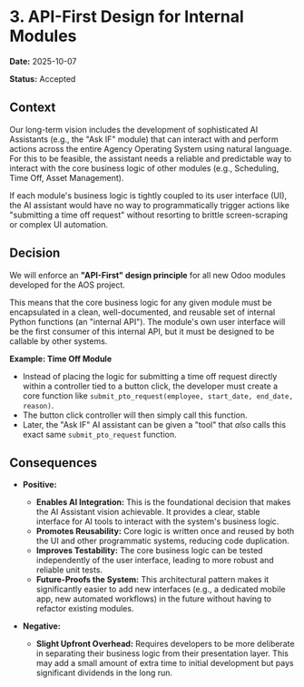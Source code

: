 # 3. API-First Design for Internal Modules

**Date:** 2025-10-07

**Status:** Accepted

## Context

Our long-term vision includes the development of sophisticated AI Assistants (e.g., the "Ask IF" module) that can interact with and perform actions across the entire Agency Operating System using natural language. For this to be feasible, the assistant needs a reliable and predictable way to interact with the core business logic of other modules (e.g., Scheduling, Time Off, Asset Management).

If each module's business logic is tightly coupled to its user interface (UI), the AI assistant would have no way to programmatically trigger actions like "submitting a time off request" without resorting to brittle screen-scraping or complex UI automation.

## Decision

We will enforce an **"API-First" design principle** for all new Odoo modules developed for the AOS project.

This means that the core business logic for any given module must be encapsulated in a clean, well-documented, and reusable set of internal Python functions (an "internal API"). The module's own user interface will be the first consumer of this internal API, but it must be designed to be callable by other systems.

**Example: Time Off Module**
-   Instead of placing the logic for submitting a time off request directly within a controller tied to a button click, the developer must create a core function like `submit_pto_request(employee, start_date, end_date, reason)`.
-   The button click controller will then simply call this function.
-   Later, the "Ask IF" AI assistant can be given a "tool" that *also* calls this exact same `submit_pto_request` function.

## Consequences

-   **Positive:**
    -   **Enables AI Integration:** This is the foundational decision that makes the AI Assistant vision achievable. It provides a clear, stable interface for AI tools to interact with the system's business logic.
    -   **Promotes Reusability:** Core logic is written once and reused by both the UI and other programmatic systems, reducing code duplication.
    -   **Improves Testability:** The core business logic can be tested independently of the user interface, leading to more robust and reliable unit tests.
    -   **Future-Proofs the System:** This architectural pattern makes it significantly easier to add new interfaces (e.g., a dedicated mobile app, new automated workflows) in the future without having to refactor existing modules.

-   **Negative:**
    -   **Slight Upfront Overhead:** Requires developers to be more deliberate in separating their business logic from their presentation layer. This may add a small amount of extra time to initial development but pays significant dividends in the long run.
